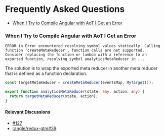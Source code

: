 # Frequently Asked Questions

 - [When I Try to Compile Angular with AoT I Get an Error](#when-i-try-to-compile-angular-with-aot-i-get-an-error)

### When I Try to Compile Angular with AoT I Get an Error

```
ERROR in Error encountered resolving symbol values statically. Calling function 'createMetaReducer', function calls are not supported. Consider replacing the function or lambda with a reference to an exported function, resolving symbol analyticsMetaReducer in ...
```

The solution is to wrap the exported meta reducer in another meta reducer that is defined as a function declaration.

```typescript
const targetMetaReducer = createMetaReducer(eventsMap, MyTarget());

export function analyticsMetaReducer(state: any, action: any) {
  return targetMetaReducer(state, action);
}
```

#### Relevant Discussions
 - [#127](https://github.com/rangle/redux-beacon/issues/127)
 - [rangle/redux-gtm#39](https://github.com/rangle/redux-gtm/issues/39)

